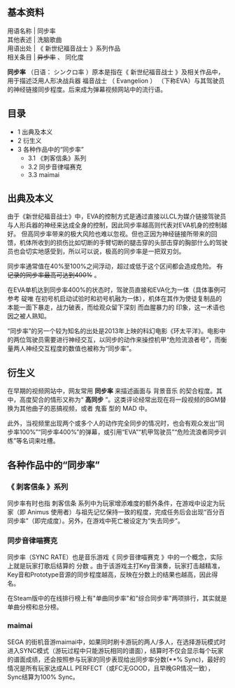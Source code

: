 **基本资料**  
---  
用语名称  |  同步率   
其他表述  |  洗脑歌曲   
用语出处  |  《  新世纪福音战士  》系列作品   
相关条目  |  ~~异步率~~ 、  同化度   
  
**同步率** （日语：  シンクロ率  ）原本是指在《  新世纪福音战士  》及相关作品中，用于描述泛用人形决战兵器  福音战士  （
Evangelion  ）  （下称EVA）与其驾驶员的神经链接同步程度。后来成为弹幕视频网站中的流行语。

##  目录

  * 1  出典及本义 
  * 2  衍生义 
  * 3  各种作品中的“同步率” 
    * 3.1  《刺客信条》系列 
    * 3.2  同步音律喵赛克 
    * 3.3  maimai 

##  出典及本义

由于《新世纪福音战士》中，EVA的控制方式是通过直接以LCL为媒介链接驾驶员与人形兵器的神经来达成全身的控制，因此同步率越高则代表对EVA机身的控制越好。
但高同步率带来的极大风险也难以忽视。但也正因为神经链接所带来的回馈，机体所收到的损伤比如切断的手臂切断的腿击穿的头部击穿的胸部什么的驾驶员也会切实地感受到，所以可以说，极高的同步率是一把双刃剑。

同步率通常值在40%至100%之间浮动，超过或低于这个区间都会造成危险。 ~~有记录的同步率最高可达到400%~~ 。

在EVA单机达到同步率400%的状态时，驾驶员直接和EVA化为一体（具体事例可参考  碇唯
在初号机启动试验时和初号机融为一体），机体在其作为使徒复制品的本能一面下暴走，战力破表，而给观众留下深刻  而血腥暴力的  印象，这一术语也因之被人熟知。

“同步率”的另一个较为知名的出处是2013年上映的科幻电影《环太平洋》。电影中的两位驾驶员需要进行神经交互，以同步的动作来操控机甲“危险流浪者号”，而衡量两人神经交互程度的数值也被称为“同步率”。

##  衍生义

在早期的视频网站中，网友常用 **同步率** 来描述画面与  背景音乐  的契合程度。其中，高度契合的情形又称为“ **高同步**
”。这类评论经常出现在将一段视频的BGM替换为其他曲子的恶搞视频，或者  鬼畜  型的  MAD  中。

此外，当视频里出现两个或多个人的动作完全同步的情况时，也会有观众发出“同步率100%”“同步率400%”的弹幕，或引用“EVA”“机甲驾驶员”“危险流浪者同步训练”等名词来吐槽。

##  各种作品中的“同步率”

###  《  刺客信条  》系列

同步率有时也指  刺客信条  系列中为玩家增添难度的额外条件，在游戏中设定为玩家（即  Animus
使用者）与祖先记忆保持一致的程度，完成任务后会出现“百分百同步率”（即完成度）。另外，在游戏中死亡被设定为“失去同步”。

###  同步音律喵赛克

同步率（SYNC RATE）也是音乐游戏《  同步音律喵赛克  》中的一个概念，实际上就是玩家打歌后结算的  分数
。由于该游戏主打Key音演奏，玩家打击越精准，Key音和Prototype音源的同步程度越高，反映在分数上的结果也越高，因此得名。

在Steam版中的在线排行榜上有"单曲同步率"和"综合同步率"两项排行，其实就是单曲分榜和总分榜。

###  maimai

SEGA
的街机音游maimai中，如果同时刷卡游玩的两人/多人，在选择游玩模式时进入SYNC模式（游玩过程中只能游玩相同的谱面），结算时不仅会显示每个玩家的谱面成绩，还会按照参与玩家的同步表现给出同步率分数(**%
Sync)，最好的情况是所有玩家达成ALL PERFECT（或FC无GOOD，且早晚GR情况一致），Sync结算为100% Sync。

